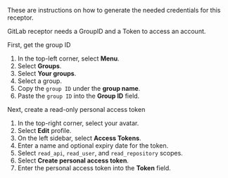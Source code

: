 These are instructions on how to generate the needed credentials for this receptor.

GitLab receptor needs a GroupID and a Token to access an account.

First, get the group ID

1. In the top-left corner, select **Menu**.
2. Select **Groups**.
3. Select **Your groups**.
4. Select a group.
5. Copy the `group ID` under the **group name**.
6. Paste the `group ID` into the **Group ID** field.

Next, create a read-only personal access token

1. In the top-right corner, select your avatar.
2. Select **Edit** profile.
3. On the left sidebar, select **Access Tokens**.
4. Enter a name and optional expiry date for the token.
5. Select `read_api`, `read_user`, and `read_repository` scopes.
6. Select **Create personal access token**.
7. Enter the personal access token into the **Token** field.
